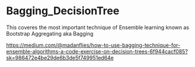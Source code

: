 # Bagging_DecisionTree
This coveres the most important technique of Ensemble learning known as Bootstrap Aggregating aka Bagging

https://medium.com/@madanflies/how-to-use-bagging-technique-for-ensemble-algorithms-a-code-exercise-on-decision-trees-6f944cacf085?sk=986472e4be29de6b3de5f749951ed64e

